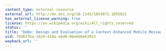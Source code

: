 ```yaml
---
content_type: external-resource
external_url: http://dx.doi.org/10.1145/1054972.1055021
has_external_license_warning: true
license: https://en.wikipedia.org/wiki/All_rights_reserved
status: ''
title: 'DeDe: Design and Evaluation of a Context-Enhanced Mobile Messaging System'
uid: 7dd61fba-1629-410a-a6d0-06e6b6e63913
wayback_url: ''
---
```

